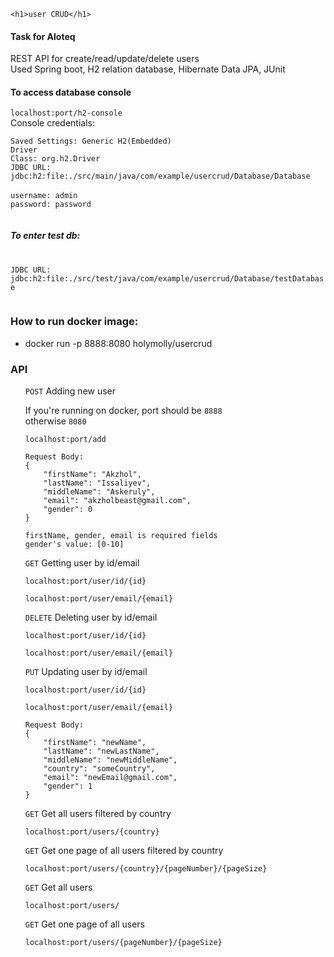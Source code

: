     <h1>user CRUD</h1>
<h4>Task for Aloteq</h4>
<p> REST API for create/read/update/delete users <br>
Used Spring boot, H2 relation database, Hibernate Data JPA, JUnit

<h4>To access database console</h4>

<code>localhost:port/h2-console</code><br>
Console credentials:<br>


<code>Saved Settings: Generic H2(Embedded)</code><br>
<code>Driver Class: org.h2.Driver</code><br>
<code>JDBC URL: jdbc:h2:file:./src/main/java/com/example/usercrud/Database/Database </code></br>
<code>username: admin  <br></code>
<code>password: password <br></code>

<h5>To enter test db:</h5> <br> <code>JDBC URL: jdbc:h2:file:./src/test/java/com/example/usercrud/Database/testDatabase <br> </code>

</p>

<h3>How to run docker image:</h3>
<ul>
    <li>docker run -p 8888:8080 holymolly/usercrud</li>
</ul>

<h3>API</h3>
<ul>
    <code>POST</code> Adding new user <br>
    <p>If you're running on docker, port should be <code>8888</code><br>
    otherwise <code>8080</code>
    </p>

    localhost:port/add
    
    Request Body:
    {
        "firstName": "Akzhol",
        "lastName": "Issaliyev",
        "middleName": "Askeruly",
        "email": "akzholbeast@gmail.com",
        "gender": 0
    }

    firstName, gender, email is required fields
    gender's value: [0-10]
    
<code>GET</code> Getting user by id/email
    
    localhost:port/user/id/{id}

    localhost:port/user/email/{email}
<code>DELETE</code> Deleting user by id/email

    localhost:port/user/id/{id}

    localhost:port/user/email/{email}
<code>PUT</code> Updating user by id/email
    
    localhost:port/user/id/{id}

    localhost:port/user/email/{email}
    
    Request Body:
    {
        "firstName": "newName",
        "lastName": "newLastName",
        "middleName": "newMiddleName",
        "country": "someCountry",
        "email": "newEmail@gmail.com",
        "gender": 1
    }
<code>GET</code> Get all users filtered by country

    localhost:port/users/{country}

<code>GET</code> Get one page of all users filtered by country

    localhost:port/users/{country}/{pageNumber}/{pageSize}

<code>GET</code> Get all users

    localhost:port/users/

<code>GET</code> Get one page of all users

    localhost:port/users/{pageNumber}/{pageSize}

</ul>




